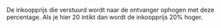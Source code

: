 De inkoopprijs die verstuurd wordt naar de ontvanger ophogen met deze percentage. Als je hier 20 intikt dan wordt de inkoopprijs 20% hoger. 